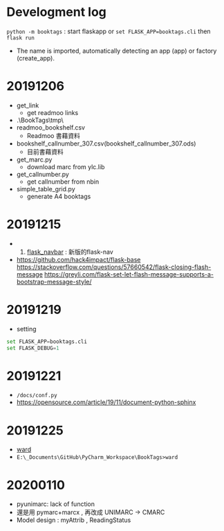 # Develogment log

`python -m booktags` : start flaskapp
or `set FLASK_APP=booktags.cli` then `flask run`
* The name is imported, automatically detecting an app (app) or factory (create_app).




# 20191206
* get_link
    * get readmoo links
* .\BookTags\tmp\
* readmoo_bookshelf.csv
    * Readmoo 書藉資料
* bookshelf_callnumber_307.csv(bookshelf_callnumber_307.ods)  
    * 目前書藉資料   
* get_marc.py
    * download marc from ylc.lib
* get_callnumber.py  
    * get callnumber from nbin
* simple_table_grid.py
    * generate A4 booktags
    
# 20191215
* 1. [flask_navbar](https://github.com/zcyuefan/flask-navbar) : 新版的flask-nav
* https://github.com/hack4impact/flask-base
https://stackoverflow.com/questions/57660542/flask-closing-flash-message
https://greyli.com/flask-set-let-flash-message-supports-a-bootstrap-message-style/

# 20191219
* setting 

```python
set FLASK_APP=booktags.cli
set FLASK_DEBUG=1
```
    
# 20191221

* `/docs/conf.py`
* https://opensource.com/article/19/11/document-python-sphinx

# 20191225

* [ward](https://github.com/darrenburns/ward)
* `E:\_Documents\GitHub\PyCharm_Workspace\BookTags>ward`

# 20200110

* pyunimarc: lack of function
* 還是用 pymarc+marcx , 再改成 UNIMARC -> CMARC
* Model design : myAttrib , ReadingStatus